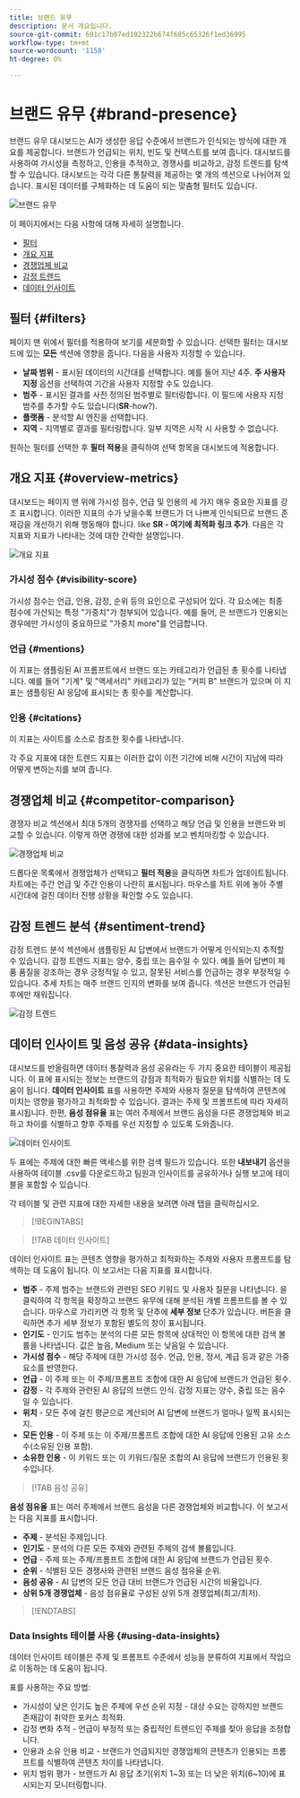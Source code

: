 ```yaml
---
title: 브랜드 유무
description: 문서 개요입니다.
source-git-commit: 601c17b07ed102322b674f685c65326f1ed36995
workflow-type: tm+mt
source-wordcount: '1158'
ht-degree: 0%

---
```



# 브랜드 유무 {#brand-presence}

브랜드 유무 대시보드는 AI가 생성한 응답 수준에서 브랜드가 인식되는 방식에 대한 개요를 제공합니다. 브랜드가 언급되는 위치, 빈도 및 컨텍스트를 보여 줍니다. 대시보드를 사용하여 가시성을 측정하고, 인용을 추적하고, 경쟁사를 비교하고, 감정 트렌드를 탐색할 수 있습니다. 대시보드는 각각 다른 통찰력을 제공하는 몇 개의 섹션으로 나뉘어져 있습니다. 표시된 데이터를 구체화하는 데 도움이 되는 맞춤형 필터도 있습니다.

![브랜드 유무](/help/dashboards/assets/brand-main.png)

이 페이지에서는 다음 사항에 대해 자세히 설명합니다.

* [필터](#filters)
* [개요 지표](##key-metrics)
* [경쟁업체 비교](##competitor-comparison)
* [감정 트렌드](#sentiment-trend)
* [데이터 인사이트](#data-insights)

## 필터 {#filters}

페이지 맨 위에서 필터를 적용하여 보기를 세분화할 수 있습니다. 선택한 필터는 대시보드에 있는 **모든** 섹션에 영향을 줍니다. 다음을 사용자 지정할 수 있습니다.

* **날짜 범위** - 표시된 데이터의 시간대를 선택합니다. 예를 들어 지난 4주. **주 사용자 지정** 옵션을 선택하여 기간을 사용자 지정할 수도 있습니다.
* **범주** - 표시된 결과를 사전 정의된 범주별로 필터링합니다. 이 필드에 사용자 지정 범주를 추가할 수도 있습니다(**SR**-how?).
* **플랫폼** - 분석할 AI 엔진을 선택합니다.
* **지역** - 지역별로 결과를 필터링합니다. 일부 지역은 시작 시 사용할 수 없습니다.

원하는 필터를 선택한 후 **필터 적용**&#x200B;을 클릭하여 선택 항목을 대시보드에 적용합니다.

## 개요 지표 {#overview-metrics}

대시보드는 페이지 맨 위에 가시성 점수, 언급 및 인용의 세 가지 매우 중요한 지표를 강조 표시합니다. 이러한 지표의 수가 낮을수록 브랜드가 더 나쁘게 인식되므로 브랜드 존재감을 개선하기 위해 행동해야 합니다. like **SR - 여기에 최적화 링크 추가**. 다음은 각 지표와 지표가 나타내는 것에 대한 간략한 설명입니다.

![개요 지표](/help/dashboards/assets/overview-metrics.png)

### 가시성 점수 {#visibility-score}

가시성 점수는 언급, 인용, 감정, 순위 등의 요인으로 구성되어 있다. 각 요소에는 최종 점수에 가산되는 특정 &quot;가중치&quot;가 첨부되어 있습니다. 예를 들어, 은 브랜드가 인용되는 경우에만 가시성이 중요하므로 &quot;가중치 more&quot;를 언급합니다.

### 언급 {#mentions}

이 지표는 샘플링된 AI 프롬프트에서 브랜드 또는 카테고리가 언급된 총 횟수를 나타냅니다. 예를 들어 &quot;기계&quot; 및 &quot;액세서리&quot; 카테고리가 있는 &quot;커피 B&quot; 브랜드가 있으며 이 지표는 샘플링된 AI 응답에 표시되는 총 횟수를 계산합니다.

### 인용 {#citations}

이 지표는 사이트를 소스로 참조한 횟수를 나타냅니다.

각 주요 지표에 대한 트렌드 지표는 이러한 값이 이전 기간에 비해 시간이 지남에 따라 어떻게 변하는지를 보여 줍니다.

## 경쟁업체 비교 {#competitor-comparison}

경쟁자 비교 섹션에서 최대 5개의 경쟁자를 선택하고 해당 언급 및 인용을 브랜드와 비교할 수 있습니다. 이렇게 하면 경쟁에 대한 성과를 보고 벤치마킹할 수 있습니다.

![경쟁업체 비교](/help/dashboards/assets/competitor-comparison.png)

드롭다운 목록에서 경쟁업체가 선택되고 **필터 적용**&#x200B;을 클릭하면 차트가 업데이트됩니다. 차트에는 주간 언급 및 주간 인용이 나란히 표시됩니다. 마우스를 차트 위에 놓아 주별 시간대에 걸친 데이터 진행 상황을 확인할 수도 있습니다.

## 감정 트렌드 분석 {#sentiment-trend}

감정 트렌드 분석 섹션에서 샘플링된 AI 답변에서 브랜드가 어떻게 인식되는지 추적할 수 있습니다. 감정 트렌드 지표는 양수, 중립 또는 음수일 수 있다. 예를 들어 답변이 제품 품질을 강조하는 경우 긍정적일 수 있고, 잘못된 서비스를 언급하는 경우 부정적일 수 있습니다. 추세 차트는 매주 브랜드 인지의 변화를 보여 줍니다. 섹션은 브랜드가 언급된 후에만 채워집니다.

![감정 트렌드](/help/dashboards/assets/sentiment-trend.png)

## 데이터 인사이트 및 음성 공유 {#data-insights}

대시보드를 반올림하면 데이터 통찰력과 음성 공유라는 두 가지 중요한 테이블이 제공됩니다. 이 표에 표시되는 정보는 브랜드의 강점과 최적화가 필요한 위치를 식별하는 데 도움이 됩니다.  **데이터 인사이트** 표를 사용하면 주제와 사용자 질문을 탐색하여 콘텐츠에 미치는 영향을 평가하고 최적화할 수 있습니다. 결과는 주제 및 프롬프트에 따라 자세히 표시됩니다. 한편, **음성 점유율** 표는 여러 주제에서 브랜드 음성을 다른 경쟁업체와 비교하고 차이를 식별하고 향후 주제를 우선 지정할 수 있도록 도와줍니다.

![데이터 인사이트](/help/dashboards/assets/data-insights.png)

두 표에는 주제에 대한 빠른 액세스를 위한 검색 필드가 있습니다. 또한 **내보내기** 옵션을 사용하여 테이블 .csv를 다운로드하고 팀원과 인사이트를 공유하거나 실행 보고에 테이블을 포함할 수 있습니다.

각 테이블 및 관련 지표에 대한 자세한 내용을 보려면 아래 탭을 클릭하십시오.

>[!BEGINTABS]

>[!TAB 데이터 인사이트]

데이터 인사이트 표는 콘텐츠 영향을 평가하고 최적화하는 주제와 사용자 프롬프트를 탐색하는 데 도움이 됩니다. 이 보고서는 다음 지표를 표시합니다.

* **범주** - 주제 범주는 브랜드와 관련된 SEO 키워드 및 사용자 질문을 나타냅니다. 을 클릭하여 각 항목을 확장하고 브랜드 유무에 대해 분석된 개별 프롬프트를 볼 수 있습니다. 마우스로 가리키면 각 항목 및 단추에 **세부 정보** 단추가 있습니다. 버튼을 클릭하면 추가 세부 정보가 포함된 별도의 창이 표시됩니다.
* **인기도** - 인기도 범주는 분석의 다른 모든 항목에 상대적인 이 항목에 대한 검색 볼륨을 나타냅니다. 값은 높음, Medium 또는 낮음일 수 있습니다.
* **가시성 점수** - 해당 주제에 대한 가시성 점수. 언급, 인용, 정서, 계급 등과 같은 가중 요소를 반영한다.
* **언급** - 이 주제 또는 이 주제/프롬프트 조합에 대한 AI 응답에 브랜드가 언급된 횟수.
* **감정** - 각 주제와 관련된 AI 응답의 브랜드 인식. 감정 지표는 양수, 중립 또는 음수일 수 있습니다.
* **위치** - 모든 주에 걸친 평균으로 계산되어 AI 답변에 브랜드가 얼마나 일찍 표시되는지.
* **모든 인용** - 이 주제 또는 이 주제/프롬프트 조합에 대한 AI 응답에 인용된 고유 소스 수(소유된 인용 포함).
* **소유한 인용** - 이 키워드 또는 이 키워드/질문 조합의 AI 응답에 브랜드가 인용된 횟수입니다.

>[!TAB 음성 공유]

**음성 점유율** 표는 여러 주제에서 브랜드 음성을 다른 경쟁업체와 비교합니다. 이 보고서는 다음 지표를 표시합니다.

* **주제** - 분석된 주제입니다.
* **인기도** - 분석의 다른 모든 주제와 관련된 주제의 검색 볼륨입니다.
* **언급** - 주제 또는 주제/프롬프트 조합에 대한 AI 응답에 브랜드가 언급된 횟수.
* **순위** - 식별된 모든 경쟁사와 관련된 브랜드 음성 점유율 순위.
* **음성 공유** - AI 답변의 모든 언급 대비 브랜드가 언급된 시간의 비율입니다.
* **상위 5개 경쟁업체** - 음성 점유율로 구성된 상위 5개 경쟁업체(최고/최저).

>[!ENDTABS]

### Data Insights 테이블 사용 {#using-data-insights}

데이터 인사이트 테이블은 주제 및 프롬프트 수준에서 성능을 분류하여 지표에서 작업으로 이동하는 데 도움이 됩니다.

표를 사용하는 주요 방법:

* 가시성이 낮은 인기도 높은 주제에 우선 순위 지정 - 대상 수요는 강하지만 브랜드 존재감이 취약한 포커스 최적화.
* 감정 변화 추적 - 언급이 부정적 또는 중립적인 트렌드인 주제를 찾아 응답을 조정합니다.
* 인용과 소유 인용 비교 - 브랜드가 언급되지만 경쟁업체의 콘텐츠가 인용되는 프롬프트를 식별하여 콘텐츠 차이를 나타냅니다.
* 위치 범위 평가 - 브랜드가 AI 응답 초기(위치 1~3) 또는 더 낮은 위치(6~10)에 표시되는지 모니터링합니다.

